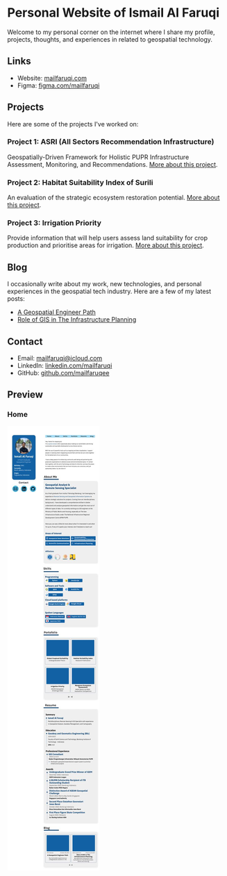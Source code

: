 # Personal Website of Ismail Al Faruqi

Welcome to my personal corner on the internet where I share my profile, projects, thoughts, and experiences in related to geospatial technology.

## Links

- Website: [mailfaruqi.com](mailfaruqi.com)
- Figma: [figma.com/mailfaruqi](https://www.figma.com/file/Few50JS0Ll4uwjNBjvHP6w/Personal-Web?type=design&node-id=0%3A1&mode=design&t=Tm91akWrf6o4k3Sb-1)

## Projects

Here are some of the projects I've worked on:

### Project 1: ASRI (All Sectors Recommendation Infrastructure)

Geospatially-Driven Framework for Holistic PUPR Infrastructure Assessment, Monitoring, and Recommendations. [More about this project](project-link).

### Project 2: Habitat Suitability Index of Surili

An evaluation of the strategic ecosystem restoration potential. [More about this project](https://www.sciencedirect.com/science/article/abs/pii/S2352938523001490?via%3Dihub).

### Project 3: Irrigation Priority

Provide information that will help users assess land suitability for crop production and prioritise areas for irrigation. [More about this project](https://www.itb.ac.id/berita/tim-mahasiswa-itb-raih-medali-emas-asean-geospatial-challenge-2023/59326).

## Blog

I occasionally write about my work, new technologies, and personal experiences in the geospatial tech industry. Here are a few of my latest posts:

- [A Geospatial Engineer Path](link-to-post)
- [Role of GIS in The Infrastructure Planning](link-to-post)


## Contact

- Email: [mailfaruqi@icloud.com](mailto:mailfaruqi@icloud.com)
- LinkedIn: [linkedin.com/mailfaruqi](https://www.linkedin.com/in/mailfaruqi)
- GitHub: [github.com/mailfaruqee](https://github.com/mailfaruqee)

## Preview

### Home
![Home](./images/preview_personalweb.jpg)

